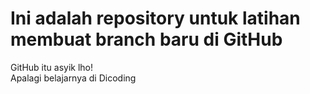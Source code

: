# Ini adalah repository untuk latihan membuat branch baru di GitHub
GitHub itu asyik lho! <br>
Apalagi belajarnya di Dicoding 
